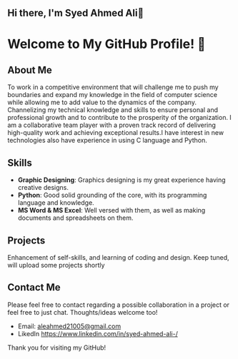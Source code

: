 ## Hi there, I'm Syed Ahmed Ali👋

# Welcome to My GitHub Profile! 👋

## About Me
To work in a competitive environment that will challenge me to push my boundaries and expand my knowledge in the field of computer science while allowing me to add value to the dynamics of the company. Channelizing my technical knowledge and skills to ensure personal and professional growth and to contribute to the prosperity of the organization. I am a collaborative team player with a proven track record of delivering high-quality work and achieving exceptional results.I have interest in new technologies also have experience in using C language and Python.

## Skills
- **Graphic Designing**: Graphics designing is my great experience having creative designs.
- **Python**: Good solid grounding of the core, with its programming language and knowledge.
- **MS Word & MS Excel**: Well versed with them, as well as making documents and spreadsheets on them.


## Projects
Enhancement of self-skills, and learning of coding and design. Keep tuned, will upload some projects shortly

## Contact Me
Please feel free to contact regarding a possible collaboration in a project or feel free to just chat. Thoughts/ideas welcome too!

- Email: aleahmed21005@gmail.com
- LikedIn https://www.linkedin.com/in/syed-ahmed-ali-/

Thank you for visiting my GitHub!
